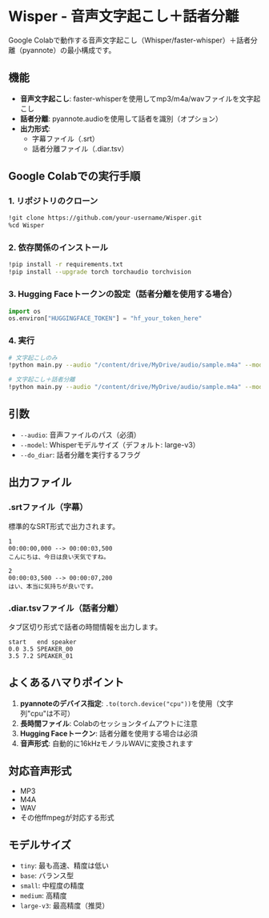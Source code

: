 # Wisper - 音声文字起こし＋話者分離

Google Colabで動作する音声文字起こし（Whisper/faster-whisper）＋話者分離（pyannote）の最小構成です。

## 機能

- **音声文字起こし**: faster-whisperを使用してmp3/m4a/wavファイルを文字起こし
- **話者分離**: pyannote.audioを使用して話者を識別（オプション）
- **出力形式**: 
  - 字幕ファイル（.srt）
  - 話者分離ファイル（.diar.tsv）

## Google Colabでの実行手順

### 1. リポジトリのクローン
```bash
!git clone https://github.com/your-username/Wisper.git
%cd Wisper
```

### 2. 依存関係のインストール
```bash
!pip install -r requirements.txt
!pip install --upgrade torch torchaudio torchvision
```

### 3. Hugging Faceトークンの設定（話者分離を使用する場合）
```python
import os
os.environ["HUGGINGFACE_TOKEN"] = "hf_your_token_here"
```

### 4. 実行
```bash
# 文字起こしのみ
!python main.py --audio "/content/drive/MyDrive/audio/sample.m4a" --model large-v3

# 文字起こし＋話者分離
!python main.py --audio "/content/drive/MyDrive/audio/sample.m4a" --model large-v3 --do_diar
```

## 引数

- `--audio`: 音声ファイルのパス（必須）
- `--model`: Whisperモデルサイズ（デフォルト: large-v3）
- `--do_diar`: 話者分離を実行するフラグ

## 出力ファイル

### .srtファイル（字幕）
標準的なSRT形式で出力されます。
```
1
00:00:00,000 --> 00:00:03,500
こんにちは、今日は良い天気ですね。

2
00:00:03,500 --> 00:00:07,200
はい、本当に気持ちが良いです。
```

### .diar.tsvファイル（話者分離）
タブ区切り形式で話者の時間情報を出力します。
```
start	end	speaker
0.0	3.5	SPEAKER_00
3.5	7.2	SPEAKER_01
```

## よくあるハマりポイント

1. **pyannoteのデバイス指定**: `.to(torch.device("cpu"))`を使用（文字列"cpu"は不可）
2. **長時間ファイル**: Colabのセッションタイムアウトに注意
3. **Hugging Faceトークン**: 話者分離を使用する場合は必須
4. **音声形式**: 自動的に16kHzモノラルWAVに変換されます

## 対応音声形式

- MP3
- M4A
- WAV
- その他ffmpegが対応する形式

## モデルサイズ

- `tiny`: 最も高速、精度は低い
- `base`: バランス型
- `small`: 中程度の精度
- `medium`: 高精度
- `large-v3`: 最高精度（推奨）